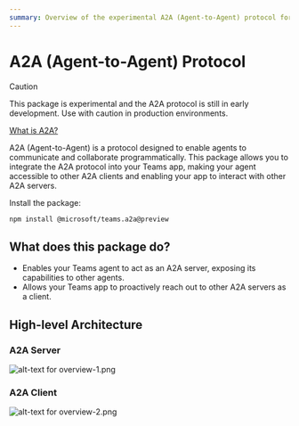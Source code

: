 ```yaml
---
summary: Overview of the experimental A2A (Agent-to-Agent) protocol for enabling programmatic communication between AI agents.
---
```


# A2A (Agent-to-Agent) Protocol

> [!CAUTION]
> This package is experimental and the A2A protocol is still in early development. Use with caution in production environments.

[What is A2A?](https://google.github.io/A2A)

A2A (Agent-to-Agent) is a protocol designed to enable agents to communicate and collaborate programmatically. This package allows you to integrate the A2A protocol into your Teams app, making your agent accessible to other A2A clients and enabling your app to interact with other A2A servers.

Install the package:

```bash
npm install @microsoft/teams.a2a@preview
```

## What does this package do?

-   Enables your Teams agent to act as an A2A server, exposing its capabilities to other agents.
-   Allows your Teams app to proactively reach out to other A2A servers as a client.

## High-level Architecture

### A2A Server
![alt-text for overview-1.png](~/assets/diagrams/overview-1.png)

### A2A Client

![alt-text for overview-2.png](~/assets/diagrams/overview-2.png)